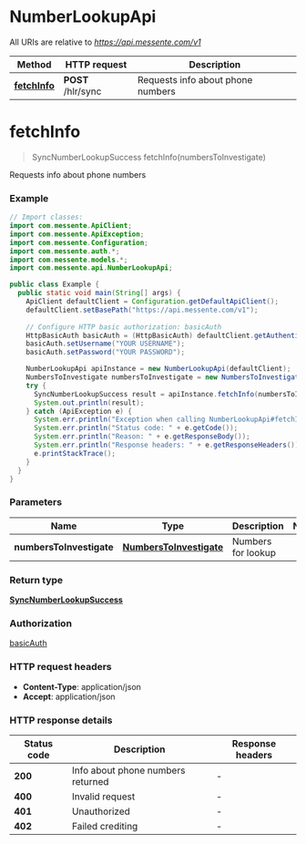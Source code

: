 # NumberLookupApi

All URIs are relative to *https://api.messente.com/v1*

| Method | HTTP request | Description |
|------------- | ------------- | -------------|
| [**fetchInfo**](NumberLookupApi.md#fetchInfo) | **POST** /hlr/sync | Requests info about phone numbers |


<a name="fetchInfo"></a>
# **fetchInfo**
> SyncNumberLookupSuccess fetchInfo(numbersToInvestigate)

Requests info about phone numbers

### Example
```java
// Import classes:
import com.messente.ApiClient;
import com.messente.ApiException;
import com.messente.Configuration;
import com.messente.auth.*;
import com.messente.models.*;
import com.messente.api.NumberLookupApi;

public class Example {
  public static void main(String[] args) {
    ApiClient defaultClient = Configuration.getDefaultApiClient();
    defaultClient.setBasePath("https://api.messente.com/v1");
    
    // Configure HTTP basic authorization: basicAuth
    HttpBasicAuth basicAuth = (HttpBasicAuth) defaultClient.getAuthentication("basicAuth");
    basicAuth.setUsername("YOUR USERNAME");
    basicAuth.setPassword("YOUR PASSWORD");

    NumberLookupApi apiInstance = new NumberLookupApi(defaultClient);
    NumbersToInvestigate numbersToInvestigate = new NumbersToInvestigate(); // NumbersToInvestigate | Numbers for lookup
    try {
      SyncNumberLookupSuccess result = apiInstance.fetchInfo(numbersToInvestigate);
      System.out.println(result);
    } catch (ApiException e) {
      System.err.println("Exception when calling NumberLookupApi#fetchInfo");
      System.err.println("Status code: " + e.getCode());
      System.err.println("Reason: " + e.getResponseBody());
      System.err.println("Response headers: " + e.getResponseHeaders());
      e.printStackTrace();
    }
  }
}
```

### Parameters

| Name | Type | Description  | Notes |
|------------- | ------------- | ------------- | -------------|
| **numbersToInvestigate** | [**NumbersToInvestigate**](NumbersToInvestigate.md)| Numbers for lookup | |

### Return type

[**SyncNumberLookupSuccess**](SyncNumberLookupSuccess.md)

### Authorization

[basicAuth](../README.md#basicAuth)

### HTTP request headers

 - **Content-Type**: application/json
 - **Accept**: application/json

### HTTP response details
| Status code | Description | Response headers |
|-------------|-------------|------------------|
| **200** | Info about phone numbers returned |  -  |
| **400** | Invalid request |  -  |
| **401** | Unauthorized |  -  |
| **402** | Failed crediting |  -  |

